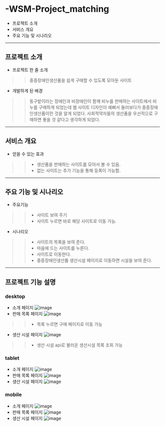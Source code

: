 # -WSM-Project_matching

- 프로젝트 소개
- 서비스 개요
- 주요 기능 및 시나리오


***

## 프로젝트 소개
+ 프로젝트 한 줄 소개
>> 중증장애인생산품을 쉽게 구매할 수 있도록 모아둔 사이트

+ 개발하게 된 배경
>>  동구밭이라는 장애인과 비장애인이 함께 비누를 판매하는 사이트에서 비누를 구매하게 되었는데 
웹 사이트 디자인이 예뻐서 둘러보다가 중증장애인생산품이란 것을 알게 되었다. 
사회적약자들의 생산품을 우선적으로 구매하면 좋을 것 같다고 생각하게 되었다.

***

## 서비스 개요

+ 얻을 수 있는 효과
>> + 생산품을 판매하는 사이트를 모아서 볼 수 있음.
>> + 없는 사이트는 추가 기능을 통해 등록이 가능함.



***

## 주요 기능 및 시나리오
+ 주요기능
>> + 사이트 보여 주기
>> +  사이트 누르면 바로 해당 사이트로 이동 가능.

+ 시나리오
>> + 사이트의 목록을 보여 준다.
>> + 마음에 드는 사이트를 누른다.
>> + 사이트로 이동한다.
>> + 중증장애인생산품 생산시설 페이지로 이동하면 시설을 보여 준다.

***
## 프로젝트 기능 설명
### desktop
+ 소개 페이지
![image](https://user-images.githubusercontent.com/99901580/205436835-39eae4a1-65bc-41a1-a63d-00291d2ae44f.png)
+ 판매 목록 페이지
![image](https://user-images.githubusercontent.com/99901580/205436861-82c7b131-929c-49da-b75b-5021f9199f59.png)
>> + 목록 누르면 구매 페이지로 이동 가능
+ 생산 시설 페이지
![image](https://user-images.githubusercontent.com/99901580/205436941-aba90987-4594-468a-91e2-443a1bc66381.png)
>> + 생산 시설 api로 불러온 생산시설 목록 조회 가능


### tablet
+ 소개 페이지
![image](https://user-images.githubusercontent.com/99901580/205437098-45980d88-6adc-45cc-97ff-c0d607d37b18.png)
+ 판매 목록 페이지
![image](https://user-images.githubusercontent.com/99901580/205437093-bc34afca-2330-4291-9478-14bcc7889245.png)
+ 생산 시설 페이지
![image](https://user-images.githubusercontent.com/99901580/205437095-309a6433-3dcd-41e6-a279-4e00b5e105b8.png)

### mobile
+ 소개 페이지
![image](https://user-images.githubusercontent.com/99901580/205437223-4e87ecfd-e6fb-4ad1-a816-a3503924630b.png)
+ 판매 목록 페이지
![image](https://user-images.githubusercontent.com/99901580/205437188-0251c4b7-5b9b-4504-88aa-17646aacdabc.png)
+ 생산 시설 페이지
![image](https://user-images.githubusercontent.com/99901580/205437190-6eae607d-9304-412b-bc4e-a8e92bee66a0.png)

